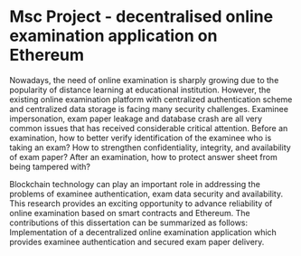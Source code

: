# Msc Project - decentralised online examination application on Ethereum

Nowadays, the need of online examination is sharply growing due to the popularity of distance learning at educational institution. However, the existing online examination platform with centralized authentication scheme and centralized data storage is facing many security challenges. Examinee impersonation, exam paper leakage and database crash are all very common issues that has received considerable critical attention. Before an examination, how to better verify identification of the examinee who is taking an exam? How to strengthen confidentiality, integrity, and availability of exam paper? After an examination, how to protect answer sheet from being tampered with? 

Blockchain technology can play an important role in addressing the problems of examinee authentication, exam data security and availability. This research provides an exciting opportunity to advance reliability of online examination based on smart contracts and Ethereum. The contributions of this dissertation can be summarized as follows: Implementation of a decentralized online examination application which provides examinee authentication and secured exam paper delivery. 

